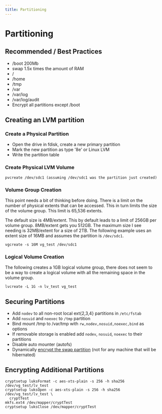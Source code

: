 ```yaml
---
title: Partitioning
---
```


# Partitioning

## Recommended / Best Practices

* /boot 200Mb
* swap 1.5x times the amount of RAM
* /
* /home
* /tmp
* /var
* /var/log
* /var/log/audit
* Encrypt all partitions except /boot

## Creating an LVM partition

### Create a Physical Partition

* Open the drive in fdisk, create a new primary partition
* Mark the new partition as type '8e' or Linux LVM
* Write the partition table

### Create Physical LVM Volume

```
pvcreate /dev/sdc1 (assuming /dev/sdc1 was the partition just created)
```

### Volume Group Creation

This point needs a bit of thinking before doing. There is a limit on the number
of physical extents that can be accessed. This in turn limits the size of the
volume group. This limit is 65,536 extents.

The default size is 4MB/extent. This by default leads to a limit of 256GB per
volume group. 8MB/extent gets you 512GB. The maximum size I see needing is
32MB/extent for a size of 2TB. The following example uses an extent size of
16MB and assumes the partition is `/dev/sdc1`.

```
vgcreate -s 16M vg_test /dev/sdc1
```

### Logical Volume Creation

The following creates a 1GB logical volume group, there does not seem to be a
way to create a logical volume with all the remaining space in the volume
group.

```
lvcreate -L 1G -n lv_test vg_test
```

## Securing Partitions

* Add `nodev` to all non-root local ext{2,3,4} partitions in `/etc/fstab`
* Add `nosuid` and `noexec` to `/tmp` partition
* Bind mount /tmp to /var/tmp with `rw,nodev,nosuid,noexec,bind` as options
* If removable storage is enabled add `nodev`, `nosuid`, `noexec` to their
  partitions
* Disable auto mounter (autofs)
* Dynamically [encrypt the swap partition][1] (not for any machine that will be
  hibernated)

## Encrypting Additional Partitions

```
cryptsetup luksFormat -c aes-xts-plain -s 256 -h sha256 /dev/vg_test/lv_test
cryptsetup luksOpen -c aes-xts-plain -s 256 -h sha256 /dev/vg_test/lv_test \
  cryptTest
mkfs.ext4 /dev/mapper/cryptTest
cryptsetup luksClose /dev/mapper/cryptTest
```

[1]: ../swap/

